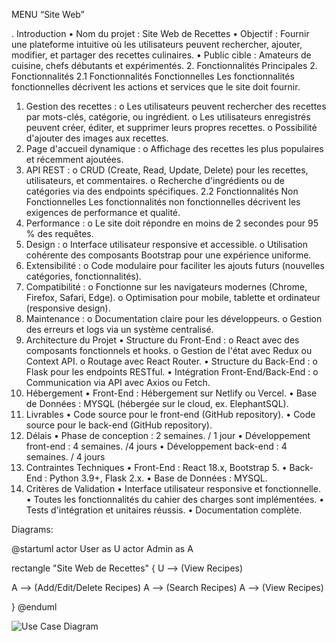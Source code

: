 MENU “Site Web”

. Introduction
•	Nom du projet : Site Web de Recettes
•	Objectif : Fournir une plateforme intuitive où les utilisateurs peuvent rechercher, ajouter, modifier, et partager des recettes culinaires.
•	Public cible : Amateurs de cuisine, chefs débutants et expérimentés.
2. Fonctionnalités Principales
2. Fonctionnalités
2.1 Fonctionnalités Fonctionnelles
Les fonctionnalités fonctionnelles décrivent les actions et services que le site doit fournir.
1.	Gestion des recettes :
o	Les utilisateurs peuvent rechercher des recettes par mots-clés, catégorie, ou ingrédient.
o	Les utilisateurs enregistrés peuvent créer, éditer, et supprimer leurs propres recettes.
o	Possibilité d'ajouter des images aux recettes.
2.	Page d'accueil dynamique :
o	Affichage des recettes les plus populaires et récemment ajoutées.
3.	API REST :
o	CRUD (Create, Read, Update, Delete) pour les recettes, utilisateurs, et commentaires.
o	Recherche d'ingrédients ou de catégories via des endpoints spécifiques.
2.2 Fonctionnalités Non Fonctionnelles
Les fonctionnalités non fonctionnelles décrivent les exigences de performance et qualité.
1.	Performance :
o	Le site doit répondre en moins de 2 secondes pour 95 % des requêtes.
2.	Design :
o	Interface utilisateur responsive et accessible.
o	Utilisation cohérente des composants Bootstrap pour une expérience uniforme.
3.	Extensibilité :
o	Code modulaire pour faciliter les ajouts futurs (nouvelles catégories, fonctionnalités).
4.	Compatibilité :
o	Fonctionne sur les navigateurs modernes (Chrome, Firefox, Safari, Edge).
o	Optimisation pour mobile, tablette et ordinateur (responsive design).
5.	Maintenance :
o	Documentation claire pour les développeurs.
o	Gestion des erreurs et logs via un système centralisé.
3. Architecture du Projet
•	Structure du Front-End :
o	React avec des composants fonctionnels et hooks.
o	Gestion de l'état avec Redux ou Context API.
o	Routage avec React Router.
•	Structure du Back-End :
o	Flask pour les endpoints RESTful.
•	Intégration Front-End/Back-End :
o	Communication via API avec Axios ou Fetch.
4. Hébergement
•	Front-End : Hébergement sur Netlify ou Vercel.
•	Base de Données : MYSQL (hébergée sur le cloud, ex. ElephantSQL).
5. Livrables
•	Code source pour le front-end (GitHub repository).
•	Code source pour le back-end (GitHub repository).
6. Délais
•	Phase de conception : 2 semaines. / 1 jour
•	Développement front-end : 4 semaines. /4 jours
•	Développement back-end : 4 semaines. / 4 jours
7. Contraintes Techniques
•	Front-End : React 18.x, Bootstrap 5.
•	Back-End : Python 3.9+, Flask 2.x.
•	Base de Données : MYSQL.
8. Critères de Validation
•	Interface utilisateur responsive et fonctionnelle.
•	Toutes les fonctionnalités du cahier des charges sont implémentées.
•	Tests d'intégration et unitaires réussis.
•	Documentation complète.

Diagrams:


@startuml
actor User as U
actor Admin as A

rectangle "Site Web de Recettes" {
  U --> (View Recipes)

  A --> (Add/Edit/Delete Recipes)
  A --> (Search Recipes)
  A --> (View Recipes)
  
  
}
@enduml

![Use Case Diagram](usercase.png)

 
